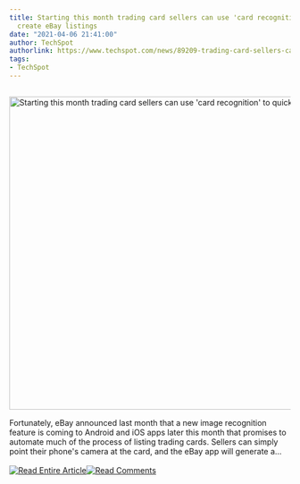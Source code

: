 ```yaml
---
title: Starting this month trading card sellers can use 'card recognition' to quickly
  create eBay listings
date: "2021-04-06 21:41:00"
author: TechSpot
authorlink: https://www.techspot.com/news/89209-trading-card-sellers-can-begin-using-card-recognition.html
tags:
- TechSpot
---
```

<a href="https://www.techspot.com/news/89209-trading-card-sellers-can-begin-using-card-recognition.html" target="_blank"><img src="https://static.techspot.com/images2/news/ts3_thumbs/2021/04/2021-04-06-ts3_thumbs-9d2.jpg" width="800" height="560" style="padding: 15px 0" title="Starting this month trading card sellers can use 'card recognition' to quickly create eBay listings" /></a><br />Fortunately, eBay announced last month that a new image recognition feature is coming to Android and iOS apps later this month that promises to automate much of the process of listing trading cards. Sellers can simply point their phone's camera at the card, and the eBay app will generate a...<br /><br /><a href="https://www.techspot.com/news/89209-trading-card-sellers-can-begin-using-card-recognition.html"><img src="https://static.techspot.com/images/rss/rss_buttons_01.png" border="0" alt="Read Entire Article" /></a><a href="https://www.techspot.com/news/89209-trading-card-sellers-can-begin-using-card-recognition.html#comments"><img src="https://static.techspot.com/images/rss/rss_buttons_02.png" border="0" alt="Read Comments" /></a><br /><br />